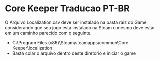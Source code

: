 # Core Keeper Traducao PT-BR
O Arquivo Localization.csv deve ser instalado na pasta raiz do Game considerando que seu jogo esta instalado na Steam o mesmo deve estar em um caminho parecido com o seguinte.
* C:\Program Files (x86)\Steam\steamapps\common\Core Keeper\localization
* Basta colar o arquivo dentro deste diretorio e iniciar o game
